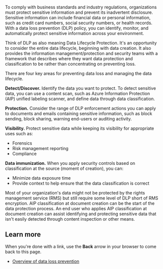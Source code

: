 To comply with business standards and industry regulations, organizations must protect sensitive information and prevent its inadvertent disclosure. Sensitive information can include financial data or personal information, such as credit card numbers, social security numbers, or health records. With a data loss prevention (DLP) policy, you can identify, monitor, and automatically protect sensitive information across your environment.

Think of DLP as also meaning Data Lifecycle Protection. It's an opportunity to consider the entire data lifecycle, beginning with data creation. It also provides the information management/protection and security teams with a framework that describes where they want data protection and classification to be rather than concentrating on preventing loss.

There are four key areas for preventing data loss and managing the data lifecycle.

**Detect/Discover.** Identify the data you want to protect. To detect sensitive data, you can use a content scan, such as Azure Information Protection (AIP) unified labeling scanner, and define data through data classification.

**Protection.** Consider the range of DLP enforcement actions you can apply to documents and emails containing sensitive information, such as block sending, block sharing, warning end-users or auditing activity.

**Visibility.** Protect sensitive data while keeping its visibility for appropriate uses such as:

- Forensics
- Risk management reporting
- Compliance

**Data immunization.** When you apply security controls based on classification at the source (moment of creation), you can:

- Minimize data exposure time
- Provide context to help ensure that the data classification is correct

Most of your organization's data might not be protected by the rights management service (RMS) but still require some level of DLP short of RMS encryption. AIP classification at document creation can be the start of the data protection process. An end user who applies AIP classification at document creation can assist identifying and protecting sensitive data that isn't easily detected through content inspection or other means.

## Learn more

When you're done with a link, use the **Back** arrow in your browser to come back to this page.

- [Overview of data loss prevention](/microsoft-365/compliance/data-loss-prevention-policies)
